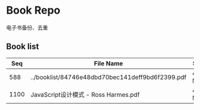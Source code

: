 Book Repo
=========

电子书备份、去重

Book list
---------

| Seq | File Name | Size | MD5 |
| --- | --------- | ---- | --- |
| 588 | ../booklist/84746e48dbd70bec141deff9bd6f2399.pdf | 45.6 MB | 84746e48dbd70bec141deff9bd6f2399 | 
| 1100 | JavaScript设计模式 - Ross Harmes.pdf | 45.6 MB | 84746e48dbd70bec141deff9bd6f2399 | 

